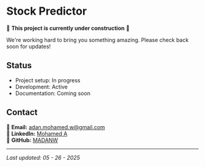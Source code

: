# Stock Predictor

🚧 **This project is currently under construction** 🚧

We're working hard to bring you something amazing. Please check back soon for updates!

## Status
- Project setup: In progress
- Development: Active
- Documentation: Coming soon

## Contact

📧 **Email:** adan.mohamed.w@gmail.com  
💼 **LinkedIn:** [Mohamed A](https://www.linkedin.com/in/mohamed-a-0536a4259/)  
🐙 **GitHub:** [MADANW](https://github/com/MADANW)

---

*Last updated: 05 - 26 - 2025* 